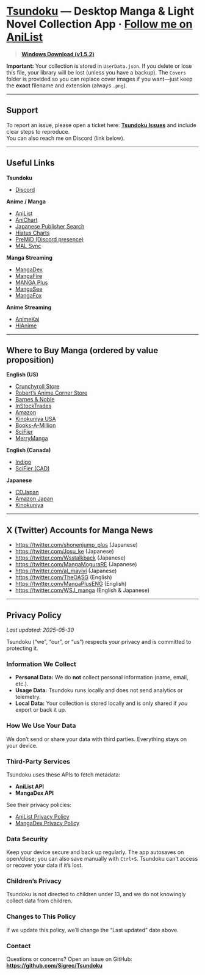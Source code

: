 # [Tsundoku](https://en.wikipedia.org/wiki/Tsundoku) — Desktop Manga & Light Novel Collection App · [Follow me on AniList](https://anilist.co/user/Preminence/)

> **[Windows Download (v1.5.2)](https://apps.microsoft.com/detail/9p85xxdqfhs2?hl=en-us&gl=US&ocid=pdpshare)**

**Important:** Your collection is stored in `UserData.json`. If you delete or lose this file, your library will be lost (unless you have a backup). The `Covers` folder is provided so you can replace cover images if you want—just keep the **exact** filename and extension (always `.png`).

---

## Support

To report an issue, please open a ticket here: **[Tsundoku Issues](https://github.com/Sigrec/Tsundoku/issues/new/choose)** and include clear steps to reproduce.  
You can also reach me on Discord (link below).

---

## Useful Links

**Tsundoku**

- [Discord](https://discord.gg/QcZ5jcFPeU)

**Anime / Manga**

- [AniList](https://anilist.co/)
- [AniChart](https://anichart.net/Summer-2025)
- [Japanese Publisher Search](https://comic.k-manga.jp/)
- [Hiatus Charts](https://www.reddit.com/r/HiatusCharts/comments/pfqlbz/all_charts/)
- [PreMiD (Discord presence)](https://premid.app/)
- [MAL Sync](https://malsync.moe/)

**Manga Streaming**

- [MangaDex](https://mangadex.org/)
- [MangaFire](https://mangafire.to/home)
- [MANGA Plus](https://mangaplus.shueisha.co.jp/updates)
- [MangaSee](https://mangasee123.com/)
- [MangaFox](https://fanfox.net/)

**Anime Streaming**

- [AnimeKai](https://animekai.to/home)
- [HiAnime](https://hianime.to/home)

---

## Where to Buy Manga (ordered by value proposition)

**English (US)**

- [Crunchyroll Store](https://store.crunchyroll.com/collections/manga-books/)
- [Robert’s Anime Corner Store](https://www.animecornerstore.com/graphicnovels1.html)
- [Barnes & Noble](https://www.barnesandnoble.com/b/books/graphic-novels-comics/manga/_/N-1sZ29Z8q8Zucc)
- [InStockTrades](https://www.instocktrades.com/)
- [Amazon](https://www.amazon.com/Manga-Comics-Graphic-Novels-Books/b?node=4367)
- [Kinokuniya USA](https://united-states.kinokuniya.com/)
- [Books-A-Million](https://www.booksamillion.com/manga)
- [SciFier](https://scifier.com/)
- [MerryManga](https://www.merrymanga.com/)

**English (Canada)**

- [Indigo](https://www.indigo.ca/)
- [SciFier (CAD)](https://scifier.com/?setCurrencyId=6)

**Japanese**

- [CDJapan](https://www.cdjapan.co.jp/)
- [Amazon Japan](https://www.amazon.co.jp/)
- [Kinokuniya](https://united-states.kinokuniya.com/)

---

## X (Twitter) Accounts for Manga News

- <https://twitter.com/shonenjump_plus> (Japanese)
- <https://twitter.com/Josu_ke> (Japanese)
- <https://twitter.com/Wsstalkback> (Japanese)
- <https://twitter.com/MangaMoguraRE> (Japanese)
- <https://twitter.com/al_mavivi> (Japanese)
- <https://twitter.com/TheOASG> (English)
- <https://twitter.com/MangaPlusENG> (English)
- <https://twitter.com/WSJ_manga> (English & Japanese)

---

## Privacy Policy

*Last updated: 2025-05-30*

Tsundoku (“we”, “our”, or “us”) respects your privacy and is committed to protecting it.

### Information We Collect

- **Personal Data:** We do **not** collect personal information (name, email, etc.).
- **Usage Data:** Tsundoku runs locally and does not send analytics or telemetry.
- **Local Data:** Your collection is stored locally and is only shared if *you* export or back it up.

### How We Use Your Data

We don’t send or share your data with third parties. Everything stays on your device.

### Third-Party Services

Tsundoku uses these APIs to fetch metadata:

- **AniList API**
- **MangaDex API**

See their privacy policies:

- [AniList Privacy Policy](https://anilist.co/privacy/)
- [MangaDex Privacy Policy](https://mangadex.org/privacy)

### Data Security

Keep your device secure and back up regularly. The app autosaves on open/close; you can also save manually with `Ctrl+S`. Tsundoku can’t access or recover your data if it’s lost.

### Children’s Privacy

Tsundoku is not directed to children under 13, and we do not knowingly collect data from children.

### Changes to This Policy

If we update this policy, we’ll change the “Last updated” date above.

### Contact

Questions or concerns? Open an issue on GitHub:  
**<https://github.com/Sigrec/Tsundoku>**
